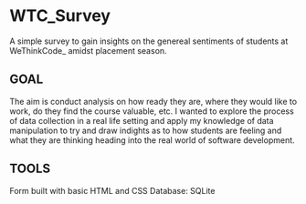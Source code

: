 # WTC_Survey
A simple survey to gain insights on the genereal sentiments of students at WeThinkCode_ amidst
placement season.

## GOAL
The aim is conduct analysis on how ready they are, where they would like to work, 
do they find the course valuable, etc. I wanted to explore the process of data collection in a real life setting and apply my knowledge of data manipulation to try and draw indights as to how students are feeling and what they are thinking heading into the real world of software development.

## TOOLS
Form built with basic HTML and CSS
Database: SQLite
